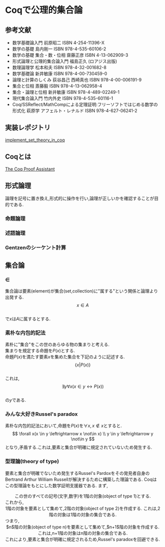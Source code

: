 <script type="text/x-mathjax-config">MathJax.Hub.Config({tex2jax:{inlineMath:[['\$','\$'],['\\(','\\)']],processEscapes:true},CommonHTML: {matchFontHeight:false}});</script>
<script type="text/javascript" async src="https://cdnjs.cloudflare.com/ajax/libs/mathjax/2.7.1/MathJax.js?config=TeX-MML-AM_CHTML"></script>

# Coqで公理的集合論
## 参考文献
- 数学基礎論入門 前原昭二 ISBN 4-254-11396-X
- 数学の基礎 島内剛一 ISBN 978-4-535-60106-2
- 数学の基礎 集合・数・位相 齋藤正彦 ISBN 4-13-062909-3
- 形式論理と公理的集合論入門 福島正久 (ロアジス出版)
- 数理論理学 松本和夫 ISBN 978-4-32-001682-8
- 数学基礎論 新井敏康 ISBN 978-4-00-730459-0
- 論理と計算のしくみ 荻谷昌己 西崎真也 ISBN 978-4-00-006191-9
- 集合と位相 斎藤毅 ISBN 978-4-13-062958-4
- 集合・論理と位相 新井敏康 ISBN 978-4-489-02249-1
- 現代集合論入門 竹内外史 ISBN 978-4-535-60116-1
- Coq/SSReflect/MathCompによる定理証明:フリーソフトではじめる数学の形式化 萩原学 アフェルト・レナルド ISBN  978-4-627-06241-2
## 実装レポジトリ
[implement_set_theory_in_coq](https://github.com/seisyuu-hantatsushi/implement_set_theory_in_coq)

## Coqとは
[The Coq Proof Assistant](https://coq.inria.fr/)

## 形式論理
論理を記号に置き換え,形式的に操作を行い,論理が正しいかを確認することが目的である.

### 命題論理

### 述語論理

### Gentzenのシーケント計算

## 集合論

### $\in$
集合論は要素(element)が集合(set,collection)に"属する"という関係と論理より出発する.<br>
$$
  x \in A
$$
<br>で$x$は$A$に属するとする.

### 素朴な内包的記法
素朴に"集合"をこの世のあらゆる物の集まりと考える.  
集まりを規定する命題を$P(x)$とする.  
命題$P(x)$を満たす要素$x$を集めた集合を下記のように記述する.<br>
$$
  \{x|P(x)\}
$$
<br>これは,
$$
  \exists y \forall x(x \in y \leftrightarrow P(x))
$$
<br>の$y$である.

### みんな大好きRussel's paradox
素朴な内包的記法において,命題を$P(x)$を$\forall x, x \not\in x$とすると.
$$
  \forall x(x \in y \leftrightarrow x \not\in x) \\
  y \in y \leftrightarrow y \not\in y
$$
となり,矛盾する.これは,要素と集合が明確に規定されていないため発生する.

### 型理論(theory of type)
要素と集合が明確でないため発生するRussel's Pardoxをその発見者自身のBertrand Arthur William Russellが解決するために構築した理論である.
Coqはこの型理論をもとにした数学証明支援器である.
まず,
<div style="text-align: center;">
  この世のすべての記号(文字,数字)を1階の対象(object of type 1)とする.
</div>
これから,
<div style="text-align: center;">
  1階の対象を要素として集めて,2階の対象(object of type 2)を作成する. これは,2階の対象は1階の対象の集合である.
</div>
つまり,
<div style="text-align: center;">
  $n$階の対象(object of type n)を要素として集めて,$n+1$階の対象を作成する. これは,n+1階の対象はn階の対象の集合である.
</div>
これにより,要素と集合が明確に規定されるため,Russel's paradoxを回避できる.
